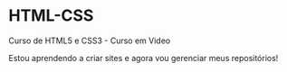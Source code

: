 # HTML-CSS
 Curso de HTML5 e CSS3 - Curso em Video

 Estou aprendendo a criar sites e agora vou gerenciar meus repositórios!
